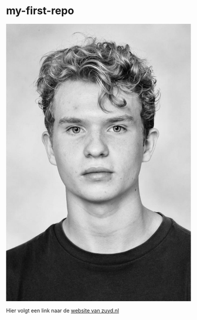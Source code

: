 # my-first-repo
![merlijn](merlijn.jpg)


Hier volgt een link naar de [website van zuyd.nl](https://www.zuyd.nl/)

